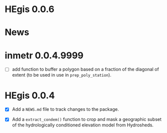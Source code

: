 # HEgis 0.0.6

News
================

<!-- NEWS.md is generated from NEWS.Rmd. Please edit that file -->

# inmetr 0.0.4.9999

  - [ ] add function to buffer a polygon based on a fraction of the
    diagonal of extent (to be used in use in `prep_poly_station`).

# HEgis 0.0.4

  - [x] Add a `NEWS.md` file to track changes to the package.

  - [x] Add a `extract_condem()` function to crop and mask a geographic
    subset of the hydrologically conditioned elevation model from
    Hydrosheds.
